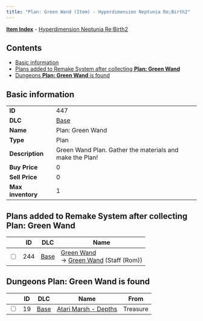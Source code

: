 ```yaml
---
title: "Plan: Green Wand (Item) - Hyperdimension Neptunia Re;Birth2"
---
```


[**Item Index**](/neptunia/rb2/item/index.html) - [Hyperdimension Neptunia Re;Birth2](/neptunia/rb2)

## Contents

- [Basic information](#basic-information)
- [Plans added to Remake System after collecting **Plan: Green Wand**](#plans-added-to-remake-system-after-collecting-plan-green-wand)
- [Dungeons **Plan: Green Wand** is found](#dungeons-plan-green-wand-is-found)

## Basic information

|   |   |
| -- | -- |
| **ID** | 447 |
| **DLC** | [Base](/neptunia/rb2/dlc/0-base.html) |
| **Name** | Plan: Green Wand |
| **Type** | Plan |
| **Description** | Green Wand Plan. Gather the materials and make the Plan! |
| **Buy Price** | 0 |
| **Sell Price** | 0 |
| **Max inventory** | 1 |

## Plans added to Remake System after collecting **Plan: Green Wand**

|    | ID | DLC | Name |
| -- | -- | --- | ---- |
| <input type="checkbox" id="rb2-remake-0-244" class="trackbox" /> | 244 | [Base](/neptunia/rb2/dlc/0-base.html) | [Green Wand](/neptunia/rb2/remake/0-244-green-wand.html)<br />→ [Green Wand](/neptunia/rb2/item/0-1146-green-wand.html) (Staff (Rom)) |

## Dungeons **Plan: Green Wand** is found

|    | ID | DLC | Name | From |
| -- | -- | --- | ---- | ---- |
| <input type="checkbox" id="rb2-dungeon-0-19" class="trackbox" /> | 19 | [Base](/neptunia/rb2/dlc/0-base.html) | [Atari Marsh - Depths](/neptunia/rb2/dungeon/0-19-atari-marsh-depths.html) | Treasure |